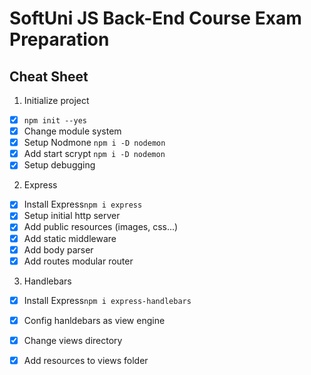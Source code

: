 # SoftUni JS Back-End Course Exam Preparation

## Cheat Sheet

1. Initialize project
  - [x] `npm init --yes`
  - [x] Change module system
  - [x] Setup Nodmone `npm i -D nodemon`
  - [x] Add start scrypt `npm i -D nodemon`
  - [x] Setup debugging

2. Express
  - [x] Install Express`npm i express`
  - [x] Setup initial http server
  - [x] Add public resources (images, css...)
  - [x] Add static middleware
  - [x] Add body parser 
  - [x] Add routes modular router
  
3. Handlebars
  - [x] Install Express`npm i express-handlebars`
  - [x] Config hanldebars as view engine
  - [x] Change views directory
  - [x] Add resources to views folder
  
